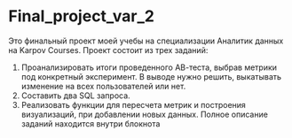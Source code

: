 # Final_project_var_2
Это финальный проект моей учебы на специализации Аналитик данных на Karpov Courses.
Проект состоит из трех заданий:
1. Проанализировать итоги проведенного АВ-теста, выбрав метрики под конкретный эксперимент. В выводе нужно решить, выкатывать изменение на всех пользователей или нет.
2. Составить два SQL запроса.
3. Реализовать функции для пересчета метрик и построения визуализаций, при добавлении новых данных.
Полное описание заданий находится внутри блокнота
